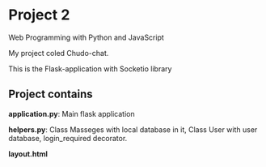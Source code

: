 # Project 2

Web Programming with Python and JavaScript

My project coled Chudo-chat.

This is the Flask-application with Socketio library

## Project contains

**application.py**: Main flask application

**helpers.py**: Class Masseges with local database in it, Class User with user database, 
login_required decorator.

**layout.html**


